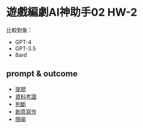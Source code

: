 # 遊戲編劇AI神助手02 HW-2

比較對象：
  * GPT-4
  * GPT-3.5
  * Bard

## prompt & outcome
* [提問](./Question0.md)
* [資料考證](./Question1.md)
* [判斷](./Question2.md)
* [創意寫作](./Question3.md)
* [隱喻](./Question4.md)
